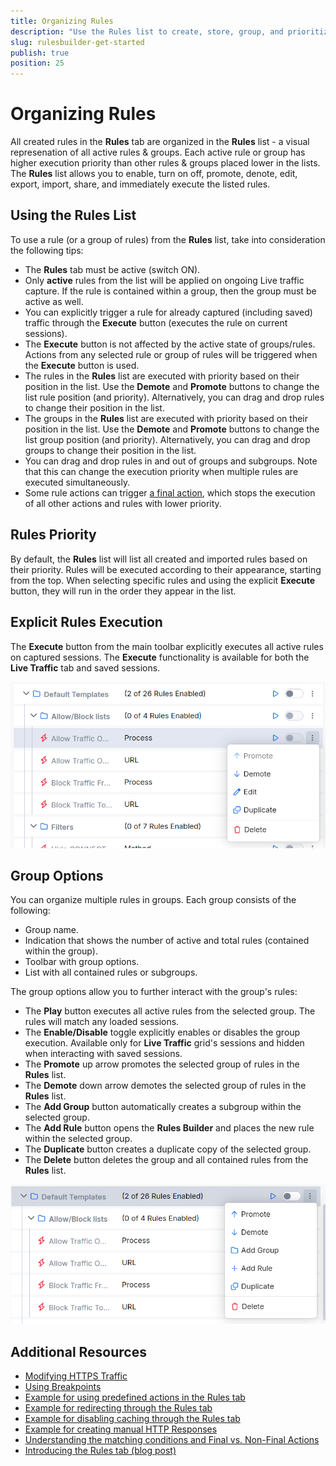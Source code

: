 ```yaml
---
title: Organizing Rules
description: "Use the Rules list to create, store, group, and prioritize the execution of multiple rules."
slug: rulesbuilder-get-started
publish: true
position: 25
---
```


# Organizing Rules

All created rules in the **Rules** tab are organized in the **Rules** list - a visual represenation of all active rules & groups. Each active rule or group has higher execution priority than other rules & groups placed lower in the lists. The **Rules** list allows you to enable, turn on off, promote, denote, edit, export, import, share, and immediately execute the listed rules.

## Using the Rules List

To use a rule (or a group of rules) from the **Rules** list, take into consideration the following tips:

- The **Rules** tab must be active (switch ON).
- Only **active** rules from the list will be applied on ongoing Live traffic capture. If the rule is contained within a group, then the group must be active as well.
- You can explicitly trigger a rule for already captured (including saved) traffic through the **Execute** button (executes the rule on current sessions).
- The **Execute** button is not affected by the active state of groups/rules. Actions from any selected rule or group of rules will be triggered when the **Execute** button is used.
- The rules in the **Rules** list are executed with priority based on their position in the list. Use the **Demote** and **Promote** buttons to change the list rule position (and priority). Alternatively, you can drag and drop rules to change their position in the list. 
- The groups in the **Rules** list are executed with priority based on their position in the list. Use the **Demote** and **Promote** buttons to change the list group position (and priority). Alternatively, you can drag and drop groups to change their position in the list.
- You can drag and drop rules in and out of groups and subgroups. Note that this can change the execution priority when multiple rules are executed simultaneously.
- Some rule actions can trigger [a final action](slug://fiddler-rules-actions), which stops the execution of all other actions and rules with lower priority.

## Rules Priority

By default, the **Rules** list will list all created and imported rules based on their priority. Rules will be executed according to their appearance, starting from the top. When selecting specific rules and using the explicit **Execute** button, they will run in the order they appear in the list.

## Explicit Rules Execution

The **Execute** button from the main toolbar explicitly executes all active rules on captured sessions. The **Execute** functionality is available for both the **Live Traffic** tab and saved sessions.

![Rule options](./images/rules-individual-rule.png)

## Group Options

You can organize multiple rules in groups. Each group consists of the following:
- Group name.
- Indication that shows the number of active and total rules (contained within the group).
- Toolbar with group options.
- List with all contained rules or subgroups.

The group options allow you to further interact with the group's rules:

- The **Play** button executes all active rules from the selected group. The rules will match any loaded sessions.
- The **Enable/Disable** toggle explicitly enables or disables the group execution. Available only for **Live Traffic** grid's sessions and hidden when interacting with saved sessions.
- The **Promote** up arrow promotes the selected group of rules in the **Rules** list.
- The **Demote** down arrow demotes the selected group of rules in the **Rules** list.
- The **Add Group** button automatically creates a subgroup within the selected group.
- The **Add Rule** button opens the **Rules Builder** and places the new rule within the selected group.
- The **Duplicate** button creates a duplicate copy of the selected group.
- The **Delete** button deletes the group and all contained rules from the **Rules** list.

![Group options](./images/rules-group-options.png)

## Additional Resources

- [Modifying HTTPS Traffic](slug://modify-traffic-get-started)
- [Using Breakpoints](slug://rulesbuilder-breakpoints)
- [Example for using predefined actions in the Rules tab](slug://fiddler-ar-actions)
- [Example for redirecting through the Rules tab](slug://rulesbuilder-redirect-traffic)
- [Example for disabling caching through the Rules tab](slug://rule-disable-caching)
- [Example for creating manual HTTP Responses](slug://using-custom-responses)
- [Understanding the matching conditions and Final vs. Non-Final Actions](slug://fiddler-rules-actions)
- [Introducing the Rules tab (blog post)](https://www.telerik.com/blogs/introducing-new-rule-builder-fiddler-everywhere)
